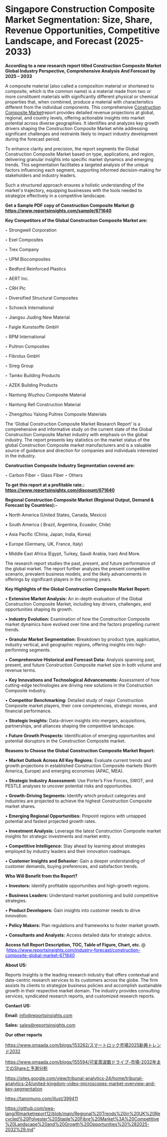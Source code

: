 # Singapore Construction Composite Market Segmentation: Size, Share, Revenue Opportunities, Competitive Landscape, and Forecast (2025-2033)

<strong>According to a new research report titled Construction Composite Market Global Industry Perspective, Comprehensive Analysis And Forecast by 2025 – 2033</strong>

A composite material (also called a composition material or shortened to composite, which is the common name) is a material made from two or more constituent materials with significantly different physical or chemical properties that, when combined, produce a material with characteristics different from the individual components. This comprehensive <a href=https://www.reportsinsights.com/sample/671640>Construction Composite Market</a>report provides detailed revenue projections at global, regional, and country levels, offering actionable insights into market potential across diverse geographies. It identifies and analyzes key growth drivers shaping the Construction Composite Market while addressing significant challenges and restraints likely to impact industry development during the forecast period.

To enhance clarity and precision, the report segments the Global Construction Composite Market based on type, applications, and region, delivering granular insights into specific market dynamics and emerging trends. This segmentation facilitates a targeted analysis of the unique factors influencing each segment, supporting informed decision-making for stakeholders and industry leaders.

Such a structured approach ensures a holistic understanding of the market's trajectory, equipping businesses with the tools needed to strategize effectively in a competitive landscape.

<strong>Get a Sample PDF copy of Construction Composite Market </strong><strong>@<a href=https://www.reportsinsights.com/sample/671640 style=color:#0000ff;> https://www.reportsinsights.com/sample/671640</a></strong></font>

<strong>Key Competitors of the Global Construction Composite Market are:</strong>

‣ Strongwell Corporation

‣ Exel Composites

‣ Trex Company

‣ UPM Biocomposites

‣ Bedford Reinforced Plastics

‣ AERT Inc.

‣ CRH Plc

‣ Diversified Structural Composites

‣ Schoeck International

‣ Jiangsu Jiuding New Material

‣ Faigle Kunstsoffe GmbH

‣ RPM International

‣ Pultron Composites

‣ Fibrolux GmbH

‣ Sireg Group

‣ Tamko Building Products

‣ AZEK Building Products

‣ Nantong Wuzhou Composite Material

‣ Nantong Rell Construction Material

‣ Zhengzhou Yalong Pultrex Composite Materials

The ‘Global Construction Composite Market Research Report’ is a comprehensive and informative study on the current state of the Global Construction Composite Market industry with emphasis on the global industry. The report presents key statistics on the market status of the global Construction Composite market manufacturers and is a valuable source of guidance and direction for companies and individuals interested in the industry.

<strong>Construction Composite Industry Segmentation covered are:</strong>

‣ Carbon Fiber
‣ Glass Fiber
‣ Others

<strong>To get this report at a profitable rate.: <a href=https://www.reportsinsights.com/discount/671640 style=color:#0000ff;>https://www.reportsinsights.com/discount/671640</a></strong></font>

<strong>Regional Construction Composite Market (Regional Output, Demand &amp; Forecast by Countries):-</strong>

• North America (United States, Canada, Mexico)

• South America ( Brazil, Argentina, Ecuador, Chile)

• Asia Pacific (China, Japan, India, Korea)

• Europe (Germany, UK, France, Italy)

• Middle East Africa (Egypt, Turkey, Saudi Arabia, Iran) And More.

The research report studies the past, present, and future performance of the global market. The report further analyzes the present competitive scenario, prevalent business models, and the likely advancements in offerings by significant players in the coming years.

<strong>Key Highlights of the Global Construction Composite Market Report:</strong>

• <strong>Extensive Market Analysis:</strong> An in-depth evaluation of the Global Construction Composite Market, including key drivers, challenges, and opportunities shaping its growth.

• <strong>Industry Evolution:</strong> Examination of how the Construction Composite market dynamics have evolved over time and the factors propelling current trends.

• <strong>Granular Market Segmentation:</strong> Breakdown by product type, application, industry vertical, and geographic regions, offering insights into high-performing segments.

• <strong>Comprehensive Historical and Forecast Data:</strong> Analysis spanning past, present, and future Construction Composite market size in both volume and revenue terms.

• <strong>Key Innovations and Technological Advancements:</strong> Assessment of how cutting-edge technologies are driving new solutions in the Construction Composite industry.

• <strong>Competitor Benchmarking:</strong> Detailed study of major Construction Composite market players, their core competencies, strategic moves, and financial performance.

• <strong>Strategic Insights:</strong> Data-driven insights into mergers, acquisitions, partnerships, and alliances shaping the competitive landscape.

• <strong>Future Growth Prospects:</strong> Identification of emerging opportunities and potential disruptors in the Construction Composite market.

<strong>Reasons to Choose the Global Construction Composite Market Report:</strong>

• <strong>Market Outlook Across All Key Regions:</strong> Evaluate current trends and growth projections in established Construction Composite markets (North America, Europe) and emerging economies (APAC, MEA).

• <strong>Strategic Industry Assessment:</strong> Use Porter’s Five Forces, SWOT, and PESTLE analyses to uncover potential risks and opportunities.

• <strong>Growth-Driving Segments:</strong> Identify which product categories and industries are projected to achieve the highest Construction Composite market shares.

• <strong>Emerging Regional Opportunities:</strong> Pinpoint regions with untapped potential and fastest projected growth rates.

• <strong>Investment Analysis:</strong> Leverage the latest Construction Composite market insights for strategic investments and market entry.

• <strong>Competitive Intelligence:</strong> Stay ahead by learning about strategies employed by industry leaders and their innovation roadmaps.

• <strong>Customer Insights and Behavior:</strong> Gain a deeper understanding of customer demands, buying preferences, and satisfaction trends.

<strong>Who Will Benefit from the Report?</strong>

• <strong>Investors:</strong> Identify profitable opportunities and high-growth regions.

• <strong>Business Leaders:</strong> Understand market positioning and build competitive strategies.

• <strong>Product Developers:</strong> Gain insights into customer needs to drive innovation.

• <strong>Policy Makers:</strong> Plan regulations and frameworks to foster market growth.

• <strong>Consultants and Analysts:</strong> Access detailed data for strategic advice.
</ul>
<strong>Access full Report Description, TOC, Table of Figure, Chart, etc. </strong>@  <a href=https://www.reportsinsights.com/industry-forecast/construction-composite-global-market-671640 style=color:#0000ff;>https://www.reportsinsights.com/industry-forecast/construction-composite-global-market-671640</a></font>

<strong><strong>About US</strong>:</strong>

Reports Insights is the leading research industry that offers contextual and data-centric research services to its customers across the globe. The firm assists its clients to strategize business policies and accomplish sustainable growth in their respective market domain. The industry provides consulting services, syndicated research reports, and customized research reports.

<strong>Contact US:</strong>

<p class=""""><b>Email:</b> <a href=mailto:info@reportsinsights.com>info@reportsinsights.com</a></p>
<p class=""""><b>Sales:</b> <a href=mailto:sales@reportsinsights.com>sales@reportsinsights.com</a></p>

<strong>Our other reports</strong>

<a href=https://www.omaada.com/blogs/153262/スマートロック市場2025新興トレンド2032>https://www.omaada.com/blogs/153262/スマートロック市場2025新興トレンド2032</a>

<a href=https://www.omaada.com/blogs/155594/可変周波数ドライブ-市場-2032年までのShareと予測分析>https://www.omaada.com/blogs/155594/可変周波数ドライブ-市場-2032年までのShareと予測分析</a>

<a href=https://sites.google.com/view/tribunal-analytics-24/home/tribunal-analytics-24/united-kingdom-video-microscopes-market-overview-and-key-segmentation>https://sites.google.com/view/tribunal-analytics-24/home/tribunal-analytics-24/united-kingdom-video-microscopes-market-overview-and-key-segmentation</a>

<a href=https://tanomuno.com/illust/399411>https://tanomuno.com/illust/399411</a>

<a href=https://github.com/swa-lang/RImarketreport12/blob/main/Regional%20Trends%20in%20UK%20Recycled%20Polyester%20Staple%20Fibre%20Market%3A%20Competitive%20Landscape%20and%20Growth%20Opportunities%20%282025-2032%29.md>https://github.com/swa-lang/RImarketreport12/blob/main/Regional%20Trends%20in%20UK%20Recycled%20Polyester%20Staple%20Fibre%20Market%3A%20Competitive%20Landscape%20and%20Growth%20Opportunities%20%282025-2032%29.md</a>"
